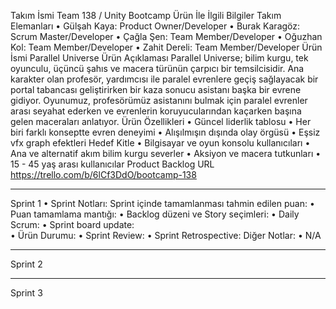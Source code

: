 Takım İsmi
Team 138 / Unity Bootcamp
Ürün İle İlgili Bilgiler
Takım Elemanları
•	Gülşah Kaya: Product Owner/Developer
•	Burak Karagöz: Scrum Master/Developer
•	Çağla Şen: Team Member/Developer
•	Oğuzhan Kol: Team Member/Developer
•	Zahit Dereli: Team Member/Developer
Ürün İsmi
Parallel Universe
Ürün Açıklaması
 Parallel Universe; bilim kurgu, tek oyunculu, üçüncü şahıs ve macera türünün çarpıcı bir temsilcisidir. 
 Ana karakter olan profesör, yardımcısı ile paralel evrenlere geçiş sağlayacak bir portal tabancası geliştirirken bir kaza sonucu asistanı başka bir evrene gidiyor. Oyunumuz, profesörümüz asistanını bulmak için paralel evrenler arası seyahat ederken ve evrenlerin koruyucularından kaçarken başına gelen maceraları anlatıyor.
Ürün Özellikleri
•	Güncel liderlik tablosu
•	Her biri farklı konseptte evren deneyimi
•	Alışılmışın dışında olay örgüsü
•	Eşsiz vfx graph efektleri
Hedef Kitle
•	Bilgisayar ve oyun konsolu kullanıcıları
•	Ana ve alternatif akım bilim kurgu severler
•	Aksiyon ve macera tutkunları
•	15 - 45 yaş arası kullanıcılar
Product Backlog URL
https://trello.com/b/6lCf3DdO/bootcamp-138
________________________________________
Sprint 1
•	Sprint Notları: 
Sprint içinde tamamlanması tahmin edilen puan: 
•	Puan tamamlama mantığı: 
•	Backlog düzeni ve Story seçimleri: 
•	Daily Scrum: 
•	Sprint board update:   
•	Ürün Durumu: 
•	Sprint Review: 
•	Sprint Retrospective:
Diğer Notlar:
•	N/A
________________________________________
Sprint 2
________________________________________
Sprint 3

